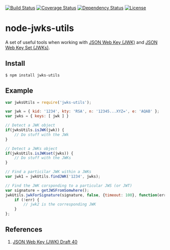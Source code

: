 [![Build Status](https://travis-ci.org/OADA/node-jwks-utils.svg?branch=master)](https://travis-ci.org/OADA/node-jwks-utils)
[![Coverage Status](https://coveralls.io/repos/OADA/node-jwks-utils/badge.svg?branch=master)](https://coveralls.io/r/OADA/node-jwks-utils?branch=master)
[![Dependency Status](https://david-dm.org/oada/node-jwks-utils.svg)](https://david-dm.org/oada/node-jwks-utils)
[![License](http://img.shields.io/:license-Apache%202.0-green.svg)](http://www.apache.org/licenses/LICENSE-2.0.html)

node-jwks-utils
===============

A set of useful tools when working with [JSON Web Key (JWK)][JWK] and [JSON Web
Key Set (JWKs)][JWKs].

Install
-------
```shell
$ npm install jwks-utils
```

Example
-------
```javascript
var jwksUtils = require('jwks-utils');

var jwk = { kid: '1234', kty: 'RSA', n: '12345...XYZ=', e: 'AQAB' };
var jwks = { keys: [ jwk ] }

// Detect a JWK object
if(jwksUtils.isJWK(jwk)) {
    // Do stuff with the JWk
}

// Detect a JWKs object
if(jwksUtils.isJWKset(jwks)) {
    // Do stuff with the JWKs
}

// Find a particilar JWK within a JWKs
var jwk1 = jwkUtils.findJWK('1234', jwks);

// Find the JWK corsponding to a particular JWS (or JWT)
var signature = getJWSFromSomwhere();
jwkUtils.jwkForSignature(signature, false, {timeout: 100}, function(err, jwk2) {
    if (!err) {
        // jwk2 is the corresponding JWK
    }
};

```

References
----------
1. [JSON Web Key (JWK) Draft 40](https://tools.ietf.org/html/draft-ietf-jose-json-web-key-40)

[JWK]: https://tools.ietf.org/html/draft-ietf-jose-json-web-key-40#section-4 "JSON Web Key"
[JWKs]: https://tools.ietf.org/html/draft-ietf-jose-json-web-key-40#section-5 "JSON Web Key Set"
